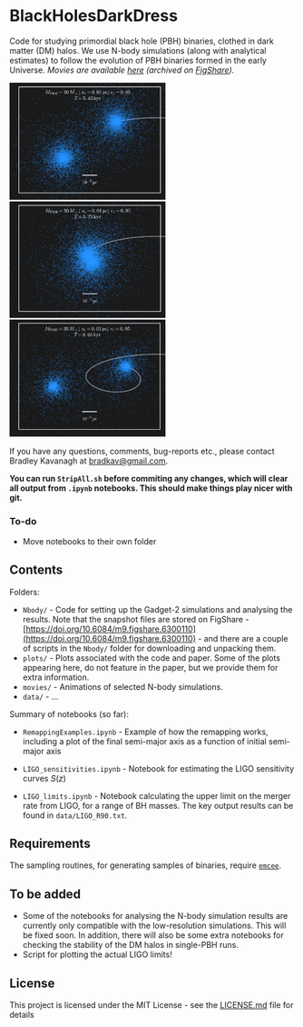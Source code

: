 # BlackHolesDarkDress

Code for studying primordial black hole (PBH) binaries, clothed in dark matter (DM) halos. We use N-body simulations (along with analytical estimates) to follow the evolution of PBH binaries formed in the early Universe. *Movies are available [here](movies/) (archived on [FigShare](https://doi.org/10.6084/m9.figshare.6298397)).*

<img src="movies/snapshot1.png" alt="alt text" width=275> <img src="movies/snapshot2.png" alt="alt text" width=275> <img src="movies/snapshot3.png" alt="alt text" width=275>

If you have any questions, comments, bug-reports etc., please contact Bradley Kavanagh at bradkav@gmail.com. 

**You can run `StripAll.sh` before commiting any changes, which will clear all output from `.ipynb` notebooks. This should make things play nicer with git.**


### To-do

* Move notebooks to their own folder

## Contents

Folders:

* `Nbody/` - Code for setting up the Gadget-2 simulations and analysing the results. Note that the snapshot files are stored on FigShare - [https://doi.org/10.6084/m9.figshare.6300110](https://doi.org/10.6084/m9.figshare.6300110) - and there are a couple of scripts in the `Nbody/` folder for downloading and unpacking them.
* `plots/` - Plots associated with the code and paper. Some of the plots appearing here, do not feature in the paper, but we provide them for extra information.
* `movies/` - Animations of selected N-body simulations.
* `data/` - ...


Summary of notebooks (so far):

* `RemappingExamples.ipynb` - Example of how the remapping works, including a plot of the final semi-major axis as a function of initial semi-major axis
* `LIGO_sensitivities.ipynb` - Notebook for estimating the LIGO sensitivity curves $S(z)$




* `LIGO_limits.ipynb` - Notebook calculating the upper limit on the merger rate from LIGO, for a range of BH masses. The key output results can be found in `data/LIGO_R90.txt`.

## Requirements

The sampling routines, for generating samples of binaries, require [`emcee`](http://dfm.io/emcee/current/).

## To be added

* Some of the notebooks for analysing the N-body simulation results are currently only compatible with the low-resolution simulations. This will be fixed soon. In addition, there will also be some extra notebooks for checking the stability of the DM halos in single-PBH runs.
* Script for plotting the actual LIGO limits!

## License

This project is licensed under the MIT License - see the [LICENSE.md](LICENSE.md) file for details
